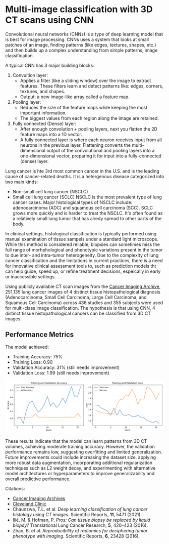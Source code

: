 # Multi-image classification with 3D CT scans using CNN

Convolutional neural networks (CNNs) is a type of deep learning model that is best for image processing. CNNs uses a system that looks at small patches of an image, finding patterns (like edges, textures, shapes, etc.) and then builds up a complex understanding from simple patterns, image classification. 

A typical CNN has 3 major building blocks:
1. Convultion layer:
     - Applies a filter (like a sliding window) over the image to extract features. These filters learn and detect patterns like: edges, corners, textures, and shapes.
     - Output: a new image-like array called a feature map.
2. Pooling layer:
     - Reduces the size of the feature maps while keeping the most important information.
     - The biggest values from each region along the image are retained.
3. Fully connected (Dense) layer:
     - After enough convolution + pooling layers, next you flatten the 2D feature maps into a 1D vector.
     - A fully connected layer is where each neuron receives input from all neurons in the previous layer. Flattening converts the multi-dimensional output of the convolutional and pooling layers into a one-dimensional vector, preparing it for input into a fully-connected (dense) layer. 

Lung cancer is hte 3rd most common cancer in the U.S. and is the leading cause of cancer-related deaths. It is a hetergenous disease categorized into two main kinds:
- Non-small cell lung cancer (NSCLC)
- Small cell lung cancer (SCLC)
NSCLC is the most prevalent type of lung cancer cases. Major histological types of NSCLC include: adenocarcinoma (ADC) and squamous cell carcinoma (SCC). SCLC grows more quickly and is harder to treat the NSCLC. It's often found as a relatively small lung tumor that has alredy spread to other parts of the body.

In clinical settings, histological classification is typically performed using manual examination of tissue sampels under a standard light microscope. While this method is considered reliable, biopsies can sometimes miss the full range of morhphological and phenotypic variations present in the tumor to due inter- and intra-tumor heterogeneity. Due to the complexity of lung cancer classification and the limitations in current practices, there is a need for innovative clinical assessment tools to, such as prediction models tht can help guide, speed up, or refine treatment decisions, espeically in early or inaccessible settings. 

Using publicly available CT scan images from the [Cancer Imaging Archive](https://www.cancerimagingarchive.net/collection/lung-pet-ct-dx/), 251,135 lung cancer images of 4 distinct tissue histopathological diagnosis (Adenocarcinoma, Small Cell Carcinoma, Large Cell Carcinoma, and Squamous Cell Carcinoma) across 436 studies and 355 subjects were used for multi-class image classification. The hypothesis is that using CNN, 4 distinct tissue histopathological cancers can be classified from 3D CT images.  


## Performance Metrics
The model achieved:
- Training Accuracy: 75%
- Training Loss: 0.90
- Validation Accuracy: 31% (still needs improvement)
- Validation Loss: 1.99 (still needs improvement)

![model](3D_model.png)



These results indicate that the model can learn patterns from 3D CT volumes, achieving moderate training accuracy. However, the validation performance remains low, suggesting overfitting and limited generalization. Future improvements could include increasing the dataset size, applying more robust data augmentation, incorporating additional regularization techniques such as L2 weight decay, and experimenting with alternative model architectures or hyperparameters to improve generalizability and overall predictive performance.



Citations:
- [Cancer Imaging Archives](https://www.cancerimagingarchive.net/collection/lung-pet-ct-dx/)
- [Cleveland Clinic](https://my.clevelandclinic.org/health/diseases/4375-lung-cancer)
- Chaunzwa, T.L. et al. *Deep learning classification of lung cancer histology using CT images.* Scientific Reports, **11**, 5471 (2021).
- Ilié, M. & Hofman, P. *Pros: Can tissue biopsy be replaced by liquid biopsy?* Translational Lung Cancer Research, **5**, 420–423 (2016).
- Zhao, B. et al. *Reproducibility of radiomics for deciphering tumor phenotype with imaging.* Scientific Reports, **6**, 23428 (2016).
